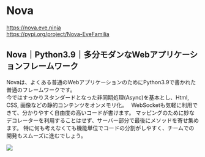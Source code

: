 # Nova
https://nova.eve.ninja  
https://pypi.org/project/Nova-EveFamilia

## Nova｜Python3.9｜多分モダンなWebアプリケーションフレームワーク
Novaは、よくある普通のWebアプリケーションのためにPython3.9で書かれた普通のフレームワークです。  
今ではすっかりスタンダードとなった非同期処理(Async)を基本とし、Html, CSS, 画像などの静的コンテンツをオンメモリ化。　 
WebSocketも気軽に利用できて、分かりやすく自由度の高いコードが書けます。 マッピングのために妙なデコレーターを利用することはせず、サーバー部分で最後にメソッドを寄せ集めます。 特に何も考えなくても機能単位でコードの分割がしやすく、チームでの開発もスムーズに進むでしょう。  
  
<a href="https://nova.eve.ninja"><img src="https://nova.eve.ninja/img/wallpaper.png"></a>
